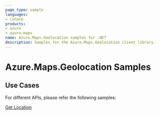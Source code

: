 ```yaml
---
page_type: sample
languages:
- csharp
products:
- azure
- azure-maps
name: Azure.Maps.Geolocation samples for .NET
description: Samples for the Azure.Maps.Geolocation client library.
---
```


# Azure.Maps.Geolocation Samples

## Use Cases

For different APIs, please refer the following samples:

[Get Location](https://github.com/Azure/azure-sdk-for-net/blob/main/sdk/maps/Azure.Maps.Geolocation/samples/GetLocationSamples.md)
